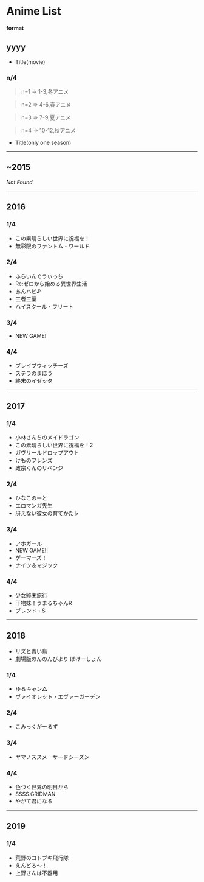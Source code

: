 # Anime List

**format**
## yyyy
- Title(movie)
### n/4
> n=1 => 1-3,冬アニメ

> n=2 => 4-6,春アニメ

> n=3 => 7-9,夏アニメ

> n=4 => 10-12,秋アニメ

- Title(only one season)


------
## ~2015
*Not Found*

------
## 2016

### 1/4
- この素晴らしい世界に祝福を！
- 無彩限のファントム・ワールド

### 2/4
- ふらいんぐうぃっち
- Re:ゼロから始める異世界生活
- あんハピ♪
- 三者三葉
- ハイスクール・フリート

### 3/4
- NEW GAME!

### 4/4
- ブレイブウィッチーズ
- ステラのまほう
- 終末のイゼッタ

------
## 2017

### 1/4
- 小林さんちのメイドラゴン
- この素晴らしい世界に祝福を！2
- ガヴリールドロップアウト
- けものフレンズ
- 政宗くんのリベンジ

### 2/4
- ひなこのーと
- エロマンガ先生
- 冴えない彼女の育てかた♭

### 3/4
- アホガール
- NEW GAME!!
- ゲーマーズ！
- ナイツ＆マジック

### 4/4
- 少女終末旅行
- 干物妹！うまるちゃんR
- ブレンド・S

------
## 2018
- リズと青い鳥
- 劇場版のんのんびより ばけーしょん

### 1/4
- ゆるキャン△
- ヴァイオレット・エヴァーガーデン

### 2/4
- こみっくがーるず

### 3/4
- ヤマノススメ　サードシーズン

### 4/4
- 色づく世界の明日から
- SSSS.GRIDMAN
- やがて君になる

------
## 2019

### 1/4
- 荒野のコトブキ飛行隊
- えんどろ～！
- 上野さんは不器用